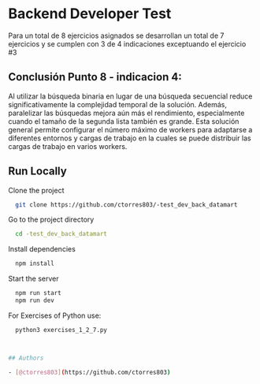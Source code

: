 
# Backend Developer Test
Para un total de 8 ejercicios asignados se desarrollan un total de 7 ejercicios y se cumplen con 3 de 4 indicaciones exceptuando el ejercicio #3




## Conclusión Punto 8 - indicacion 4:

Al utilizar la búsqueda binaria en lugar de una búsqueda secuencial reduce significativamente la complejidad temporal de la solución. Además, paralelizar las búsquedas mejora aún más el rendimiento, especialmente cuando el tamaño de la segunda lista también es grande. Esta solución general permite configurar el número máximo de workers para adaptarse a diferentes entornos y cargas de trabajo en la cuales se puede distribuir las cargas de trabajo en varios workers.


## Run Locally

Clone the project

```bash
  git clone https://github.com/ctorres803/-test_dev_back_datamart
```

Go to the project directory

```bash
  cd -test_dev_back_datamart
```

Install dependencies

```bash
  npm install
```

Start the server

```bash
  npm run start
  npm run dev
```


For Exercises of Python use:

```bash
  python3 exercises_1_2_7.py 



## Authors

- [@ctorres803](https://github.com/ctorres803)

